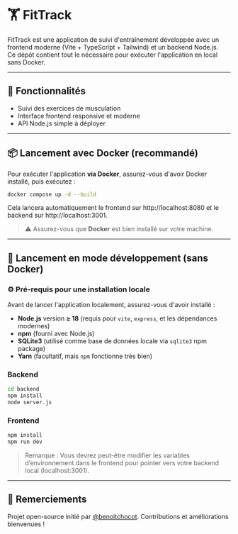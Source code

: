 # 🏋️ FitTrack

FitTrack est une application de suivi d'entraînement développée avec un frontend moderne (Vite + TypeScript + Tailwind) et un backend Node.js.  
Ce dépôt contient tout le nécessaire pour exécuter l'application en local sans Docker.

---

## 🚀 Fonctionnalités

- Suivi des exercices de musculation
- Interface frontend responsive et moderne
- API Node.js simple à déployer

---


## 📦 Lancement avec Docker (recommandé)

Pour exécuter l'application **via Docker**, assurez-vous d'avoir Docker installé, puis exécutez :

```bash
docker compose up -d --build
```
Cela lancera automatiquement le frontend sur http://localhost:8080 et le backend sur http://localhost:3001.

> ⚠️ Assurez-vous que **Docker** est bien installé sur votre machine.

---

## 🧪 Lancement en mode développement (sans Docker)

### ⚙️ Pré-requis pour une installation locale

Avant de lancer l'application localement, assurez-vous d'avoir installé :

- **Node.js** version **≥ 18** (requis pour `vite`, `express`, et les dépendances modernes)
- **npm** (fourni avec Node.js)
- **SQLite3** (utilisé comme base de données locale via `sqlite3` npm package)
- **Yarn** (facultatif, mais `npm` fonctionne très bien)


### Backend

```bash
cd backend
npm install
node server.js
```

### Frontend

```bash
npm install
npm run dev
```

> Remarque : Vous devrez peut-être modifier les variables d’environnement dans le frontend pour pointer vers votre backend local (localhost:3001).

---


## 🙏 Remerciements

Projet open-source initié par [@benoitchocot](https://github.com/benoitchocot). Contributions et améliorations bienvenues !
